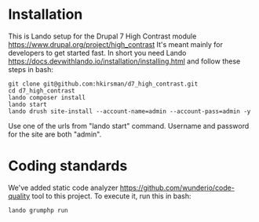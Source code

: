 # Installation

This is Lando setup for the Drupal 7 High Contrast module https://www.drupal.org/project/high_contrast
It's meant mainly for developers to get started fast. In short you need Lando
https://docs.devwithlando.io/installation/installing.html and follow these steps in bash:

    git clone git@github.com:hkirsman/d7_high_contrast.git
    cd d7_high_contrast
    lando composer install
    lando start
    lando drush site-install --account-name=admin --account-pass=admin -y

Use one of the urls from "lando start" command. Username and password for the site are both "admin".

# Coding standards

We've added static code analyzer https://github.com/wunderio/code-quality tool
to this project. To execute it, run this in bash:

    lando grumphp run
